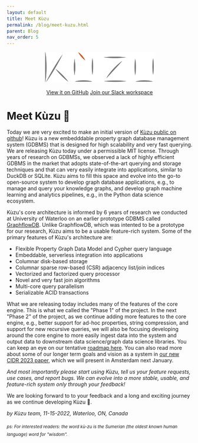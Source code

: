 ```yaml
---
layout: default
title: Meet Kùzu
permalink: /blog/meet-kuzu.html
parent: Blog
nav_order: 5
---
```


<p align="center">
  <a href="https://github.com/kuzudb/kuzu"><img src="../../kuzu-logo.png" width="300"></a>
</p>

<p align="center">
  <a href="https://github.com/kuzudb/kuzu" class="btn fs-5 mb-4 mb-md-0">View it on GitHub</a>
  <a href="https://join.slack.com/t/kuzudb/shared_invite/zt-1n67h736q-E3AFGSI4w~ljlFMYr3_Sjg" class="btn fs-5 mb-4 mb-md-0">Join our Slack workspace</a>
</p>


# Meet Kùzu 🤗

Today we are very excited to make an initial version of [Kùzu public on github](https://github.com/kuzudb/kuzu)! 
Kùzu is a new embedddable property graph database management system (GDBMS) that is 
designed for high scalability and very fast querying. We are releasing 
Kùzu today under a permissible MIT license. Through years of research on GDBMSs, we observed a lack of
highly efficient GDBMS in the market that adopts state-of-the-art 
querying and storage techniques and that can very easily integrate into applications, 
similar to DuckDB or SQLite. Kùzu aims to fill this space and evolve into the 
go-to open-source system to develop
graph database applications, e.g., to manage and query your knowledge graphs, 
and develop graph machine learning and analytics pipelines, 
e.g., in the Python data science ecosystem. 

Kùzu's core architecture is informed by 6 years of research we conducted 
at University of Waterloo on an earlier prototype GDBMS called [GraphflowDB](http://graphflow.io/). 
Unlike GraphflowDB, which was intented to be a prototype for our research, Kùzu aims to be
a usable feature-rich system. Some of the primary features of Kùzu's  architecture are:
   - Flexible Property Graph Data Model and Cypher query language
   - Embeddable, serverless integration into applications
   - Columnar disk-based storage
   - Columnar sparse row-based (CSR) adjacency list/join indices
   - Vectorized and factorized query processor
   - Novel and very fast join algorithms
   - Multi-core query parallelism
   - Serializable ACID transactions

What we are releasing today includes many of the features of the core engine. This is what we
called the "Phase 1" of the project. In the next "Phase 2" of the project, as we continue adding 
more features to the core engine, e.g., better support for ad-hoc properties, string compression,
and support for new recursive queries, we will also be focusing developing around the core engine
to more easily ingest data into the system and output data to downstream data science/graph data science
libraries. You can keep an eye on our tentative [roadmap here](https://github.com/kuzudb/kuzu/issues/981). 
You can also read more about some of our longer term goals and vision as a system
in [our new CIDR 2023 paper](https://cs.uwaterloo.ca/~ssalihog/papers/kuzu-tr.pdf), 
which we will present in Amsterdam next January. 

*And most importantly please start using Kùzu, tell us your feature requests, use cases, and report bugs. We can evolve into a
more stable, usable, and feature-rich system only through your feedback!* 

We are looking forward to to your feedback and a long and exciting journey as we continue developing Kùzu 🤗. 

*by Kùzu team, 11-15-2022, Waterloo, ON, Canada*

<sub>*ps: For interested readers: the word kù-zu is the Sumerian (the oldest known human language) word for "wisdom".*</sub>

